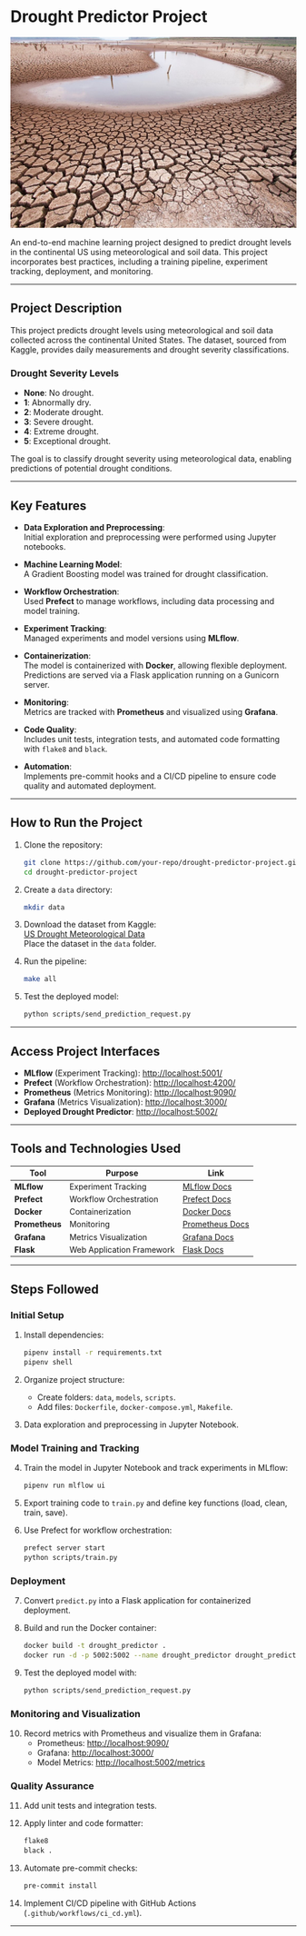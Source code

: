 # **Drought Predictor Project**

![Drought](https://github.com/simreteabmekbib/Drought-predictor/blob/main/image.jpg)

An end-to-end machine learning project designed to predict drought levels in the continental US using meteorological and soil data. This project incorporates best practices, including a training pipeline, experiment tracking, deployment, and monitoring.

---

## **Project Description**

This project predicts drought levels using meteorological and soil data collected across the continental United States. The dataset, sourced from Kaggle, provides daily measurements and drought severity classifications.

### **Drought Severity Levels**
- **None**: No drought.  
- **1**: Abnormally dry.  
- **2**: Moderate drought.  
- **3**: Severe drought.  
- **4**: Extreme drought.  
- **5**: Exceptional drought.  

The goal is to classify drought severity using meteorological data, enabling predictions of potential drought conditions.

---

## **Key Features**
- **Data Exploration and Preprocessing**:  
  Initial exploration and preprocessing were performed using Jupyter notebooks.

- **Machine Learning Model**:  
  A Gradient Boosting model was trained for drought classification.

- **Workflow Orchestration**:  
  Used **Prefect** to manage workflows, including data processing and model training.

- **Experiment Tracking**:  
  Managed experiments and model versions using **MLflow**.

- **Containerization**:  
  The model is containerized with **Docker**, allowing flexible deployment. Predictions are served via a Flask application running on a Gunicorn server.

- **Monitoring**:  
  Metrics are tracked with **Prometheus** and visualized using **Grafana**.

- **Code Quality**:  
  Includes unit tests, integration tests, and automated code formatting with `flake8` and `black`.

- **Automation**:  
  Implements pre-commit hooks and a CI/CD pipeline to ensure code quality and automated deployment.

---

## **How to Run the Project**

1. Clone the repository:
    ```bash
    git clone https://github.com/your-repo/drought-predictor-project.git
    cd drought-predictor-project
    ```

2. Create a `data` directory:
    ```bash
    mkdir data
    ```

3. Download the dataset from Kaggle:  
   [US Drought Meteorological Data](https://www.kaggle.com/datasets/cdminix/us-drought-meteorological-data)  
   Place the dataset in the `data` folder.

4. Run the pipeline:
    ```bash
    make all
    ```

5. Test the deployed model:
    ```bash
    python scripts/send_prediction_request.py
    ```

---

## **Access Project Interfaces**

- **MLflow** (Experiment Tracking): [http://localhost:5001/](http://localhost:5001/)  
- **Prefect** (Workflow Orchestration): [http://localhost:4200/](http://localhost:4200/)  
- **Prometheus** (Metrics Monitoring): [http://localhost:9090/](http://localhost:9090/)  
- **Grafana** (Metrics Visualization): [http://localhost:3000/](http://localhost:3000/)  
- **Deployed Drought Predictor**: [http://localhost:5002/](http://localhost:5002/)  

---

## **Tools and Technologies Used**

| **Tool**       | **Purpose**                         | **Link**                                      |
|-----------------|-------------------------------------|----------------------------------------------|
| **MLflow**      | Experiment Tracking                | [MLflow Docs](https://mlflow.org/)           |
| **Prefect**     | Workflow Orchestration             | [Prefect Docs](https://www.prefect.io/)      |
| **Docker**      | Containerization                   | [Docker Docs](https://www.docker.com/)       |
| **Prometheus**  | Monitoring                         | [Prometheus Docs](https://prometheus.io/)    |
| **Grafana**     | Metrics Visualization              | [Grafana Docs](https://grafana.com/)         |
| **Flask**       | Web Application Framework          | [Flask Docs](https://flask.palletsprojects.com/) |

---

## **Steps Followed**

### Initial Setup
1. Install dependencies:
    ```bash
    pipenv install -r requirements.txt
    pipenv shell
    ```

2. Organize project structure:
    - Create folders: `data`, `models`, `scripts`.
    - Add files: `Dockerfile`, `docker-compose.yml`, `Makefile`.

3. Data exploration and preprocessing in Jupyter Notebook.

### Model Training and Tracking
4. Train the model in Jupyter Notebook and track experiments in MLflow:
    ```bash
    pipenv run mlflow ui
    ```

5. Export training code to `train.py` and define key functions (load, clean, train, save).

6. Use Prefect for workflow orchestration:
    ```bash
    prefect server start
    python scripts/train.py
    ```

### Deployment
7. Convert `predict.py` into a Flask application for containerized deployment.

8. Build and run the Docker container:
    ```bash
    docker build -t drought_predictor .
    docker run -d -p 5002:5002 --name drought_predictor drought_predictor
    ```

9. Test the deployed model with:
    ```bash
    python scripts/send_prediction_request.py
    ```

### Monitoring and Visualization
10. Record metrics with Prometheus and visualize them in Grafana:
    - Prometheus: [http://localhost:9090/](http://localhost:9090/)  
    - Grafana: [http://localhost:3000/](http://localhost:3000/)  
    - Model Metrics: [http://localhost:5002/metrics](http://localhost:5002/metrics)

### Quality Assurance
11. Add unit tests and integration tests.

12. Apply linter and code formatter:
    ```bash
    flake8
    black .
    ```

13. Automate pre-commit checks:
    ```bash
    pre-commit install
    ```

14. Implement CI/CD pipeline with GitHub Actions (`.github/workflows/ci_cd.yml`).

---